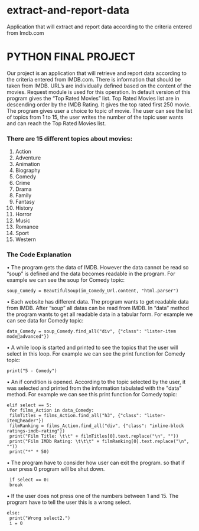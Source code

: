 # extract-and-report-data
Application that will extract and report data according to the criteria entered from Imdb.com
# PYTHON FINAL PROJECT
Our project is an application that will retrieve and report data according to the 
criteria entered from IMDB.com. 
There is information that should be taken from IMDB. URL’s are individually 
defined based on the content of the movies. Request module is used for this 
operation.
In default version of this program gives the “Top Rated Movies” list. Top Rated 
Movies list are in descending order by the IMDB Rating. It gives the top rated 
first 250 movie.
The program gives user a choice to topic of movie. The user can see the list of 
topics from 1 to 15, the user writes the number of the topic user wants and can 
reach the Top Rated Movies list.
### There are 15 different topics about movies:
1. Action
2. Adventure
3. Animation 
4. Biography
5. Comedy
6. Crime
7. Drama
8. Family
9. Fantasy
10. History
11. Horror
12. Music
13. Romance
14. Sport
15. Western
### The Code Explanation
• The program gets the data of IMDB. However the data cannot be read so 
“soup” is defined and the data becomes readable in the program. For 
example we can see the soup for Comedy topic:
```
soup_Comedy = BeautifulSoup(im_Comedy_Url.content, "html.parser")
```
• Each website has different data. The program wants to get readable data 
from IMDB. After “soup” all datas can be read from IMDB. In “data” 
method the program wants to get all readable data in a tabular form. For 
example we can see data for Comedy topic:
```
data_Comedy = soup_Comedy.find_all("div", {"class": "lister-item modeadvanced"})
```
• A while loop is started and printed to see the topics that the user will 
select in this loop. For example we can see the print function for Comedy 
topic:
```
print("5 - Comedy")
```
• An if condition is opened. According to the topic selected by the user, it 
was selected and printed from the information tabulated with the "data" 
method. For example we can see this print function for Comedy topic:
```
elif select == 5:
 for films_Action in data_Comedy:
 filmTitles = films_Action.find_all("h3", {"class": "lister-itemheader"})
 filmRanking = films_Action.find_all("div", {"class": "inline-block 
ratings-imdb-rating"})
 print("Film Title: \t\t" + filmTitles[0].text.replace("\n", ""))
 print("Film IMDb Rating: \t\t\t" + filmRanking[0].text.replace("\n", 
""))
 print("*" * 50)
 ```
• The program have to consider how user can exit the program. so that if 
user press 0 program will be shut down.
```
 if select == 0:
 break
 ```
• If the user does not press one of the numbers between 1 and 15. The 
program have to tell the user this is a wrong select.
```
else:
 print("Wrong select2.")
 i = 0
 ```
